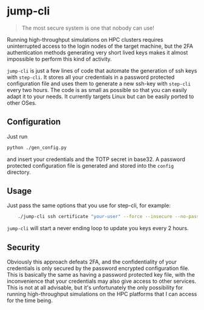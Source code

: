 # jump-cli

> The most secure system is one that nobody can use!

Running high-throughput simulations on HPC clusters requires uninterrupted access to the login nodes of the target machine, but the 2FA authentication methods generating very short lived keys makes it almost impossible to perform this kind of activity.

`jump-cli` is just a few lines of code that automate the generation of ssh keys with `step-cli`. It stores all your credentials in a password protected configuration file and uses them to generate a new ssh-key with `step-cli` every two hours. The code is as small as possible so that you can easily adapt it to your needs. It currently targets Linux but can be easily ported to other OSes.

## Configuration

Just run

```bash
python ./gen_config.py
```

and insert your credentials and the TOTP secret in base32. A password protected configuration file is generated and stored into the `config` directory.

## Usage

Just pass the same options that you use for step-cli, for example:

```bash
    ./jump-cli ssh certificate "your-user" --force --insecure --no-password --no-agent --provisioner your-prov ~./ssh/your-shiny-new-keys
```

`jump-cli` will start a never ending loop to update you keys every 2 hours.

## Security

Obviously this approach defeats 2FA, and the confidentiality of your credentials is only secured by the password encrypted configuration file. This is basically the same as having a password protected key file, with the inconvenience that your credentials may also give access to other services. This is not at all advisable, but it's unfortunately the only possibility for running high-throughput simulations on the HPC platforms that I can access for the time being.



